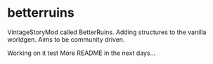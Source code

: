 # betterruins
VintageStoryMod called BetterRuins. Adding structures to the vanilla worldgen. Aims to be community driven.

Working on it test
More README in the next days...
